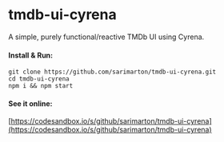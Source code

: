 # tmdb-ui-cyrena

A simple, purely functional/reactive TMDb UI using Cyrena.

#### Install & Run:
```
git clone https://github.com/sarimarton/tmdb-ui-cyrena.git
cd tmdb-ui-cyrena
npm i && npm start
```

#### See it online:

[https://codesandbox.io/s/github/sarimarton/tmdb-ui-cyrena](https://codesandbox.io/s/github/sarimarton/tmdb-ui-cyrena)

